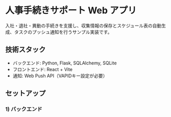 # 人事手続きサポート Web アプリ

入社・退社・異動の手続きを支援し、収集情報の保存とスケジュール表の自動生成、タスクのプッシュ通知を行うサンプル実装です。

## 技術スタック

- バックエンド: Python, Flask, SQLAlchemy, SQLite
- フロントエンド: React + Vite
- 通知: Web Push API（VAPIDキー設定が必要）

## セットアップ

### 1) バックエンド